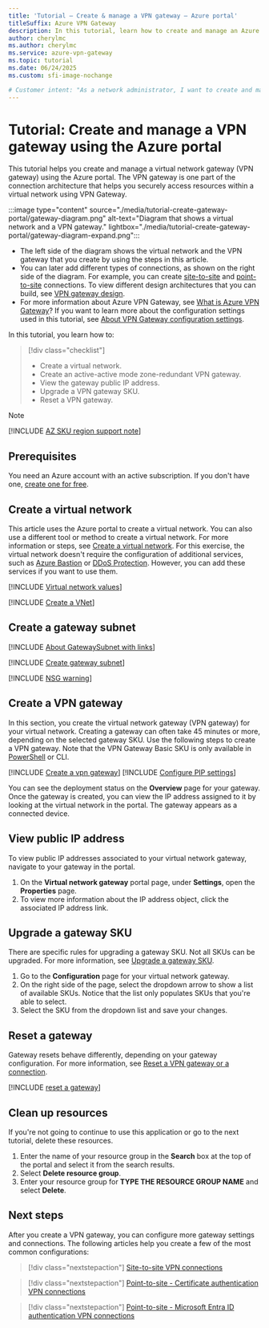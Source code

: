 ```yaml
---
title: 'Tutorial – Create & manage a VPN gateway – Azure portal'
titleSuffix: Azure VPN Gateway
description: In this tutorial, learn how to create and manage an Azure VPN gateway by using the Azure portal.
author: cherylmc
ms.author: cherylmc
ms.service: azure-vpn-gateway
ms.topic: tutorial
ms.date: 06/24/2025
ms.custom: sfi-image-nochange

# Customer intent: "As a network administrator, I want to create and manage a VPN gateway using the cloud portal, so that I can securely connect our on-premises resources to our virtual network."
---
```


# Tutorial: Create and manage a VPN gateway using the Azure portal

This tutorial helps you create and manage a virtual network gateway (VPN gateway) using the Azure portal. The VPN gateway is one part of the connection architecture that helps you securely access resources within a virtual network using VPN Gateway.

:::image type="content" source="./media/tutorial-create-gateway-portal/gateway-diagram.png" alt-text="Diagram that shows a virtual network and a VPN gateway." lightbox="./media/tutorial-create-gateway-portal/gateway-diagram-expand.png":::

* The left side of the diagram shows the virtual network and the VPN gateway that you create by using the steps in this article.
* You can later add different types of connections, as shown on the right side of the diagram. For example, you can create [site-to-site](tutorial-site-to-site-portal.md) and [point-to-site](point-to-site-about.md) connections. To view different design architectures that you can build, see [VPN gateway design](design.md).
* For more information about Azure VPN Gateway, see [What is Azure VPN Gateway](vpn-gateway-about-vpngateways.md)? If you want to learn more about the configuration settings used in this tutorial, see [About VPN Gateway configuration settings](vpn-gateway-about-vpn-gateway-settings.md).

In this tutorial, you learn how to:

> [!div class="checklist"]
> * Create a virtual network.
> * Create an active-active mode zone-redundant VPN gateway.
> * View the gateway public IP address.
> * Upgrade a VPN gateway SKU.
> * Reset a VPN gateway.

> [!NOTE]
> [!INCLUDE [AZ SKU region support note](../../includes/vpn-gateway-az-regions-support-include.md)]

## Prerequisites

You need an Azure account with an active subscription. If you don't have one, [create one for free](https://azure.microsoft.com/pricing/purchase-options/azure-account?cid=msft_learn).

## <a name="CreateVNet"></a>Create a virtual network

This article uses the Azure portal to create a virtual network. You can also use a different tool or method to create a virtual network. For more information or steps, see [Create a virtual network](../virtual-network/quick-create-portal.md). For this exercise, the virtual network doesn't require the configuration of additional services, such as [Azure Bastion](../bastion/bastion-overview.md) or [DDoS Protection](../ddos-protection/ddos-protection-overview.md). However, you can add these services if you want to use them.

[!INCLUDE [Virtual network values](../../includes/vpn-gateway-virtual-network-values.md)]

[!INCLUDE [Create a VNet](../../includes/vpn-gateway-virtual-network-steps.md)]

## Create a gateway subnet

[!INCLUDE [About GatewaySubnet with links](../../includes/vpn-gateway-about-gwsubnet-include.md)]

[!INCLUDE [Create gateway subnet](../../includes/vpn-gateway-create-gateway-subnet-portal-include.md)]

[!INCLUDE [NSG warning](../../includes/vpn-gateway-no-nsg-include.md)]

## <a name="VNetGateway"></a>Create a VPN gateway

In this section, you create the virtual network gateway (VPN gateway) for your virtual network. Creating a gateway can often take 45 minutes or more, depending on the selected gateway SKU. Use the following steps to create a VPN gateway. Note that the VPN Gateway Basic SKU is only available in [PowerShell](create-gateway-basic-sku-powershell.md) or CLI.

[!INCLUDE [Create a vpn gateway](../../includes/vpn-gateway-add-gateway-portal.md)]
[!INCLUDE [Configure PIP settings](../../includes/vpn-gateway-add-gw-pip-portal.md)]

You can see the deployment status on the **Overview** page for your gateway. Once the gateway is created, you can view the IP address assigned to it by looking at the virtual network in the portal. The gateway appears as a connected device.

## <a name="view"></a>View public IP address

To view public IP addresses associated to your virtual network gateway, navigate to your gateway in the portal.

1. On the **Virtual network gateway** portal page, under **Settings**, open the **Properties** page.
1. To view more information about the IP address object, click the associated IP address link.

## <a name="resize"></a>Upgrade a gateway SKU

There are specific rules for upgrading a gateway SKU. Not all SKUs can be upgraded. For more information, see [Upgrade a gateway SKU](gateway-sku-upgrade.md).

1. Go to the **Configuration** page for your virtual network gateway.
1. On the right side of the page, select the dropdown arrow to show a list of available SKUs. Notice that the list only populates SKUs that you're able to select.
1. Select the SKU from the dropdown list and save your changes.

## <a name="reset"></a>Reset a gateway

Gateway resets behave differently, depending on your gateway configuration. For more information, see [Reset a VPN gateway or a connection](reset-gateway.md).

[!INCLUDE [reset a gateway](../../includes/vpn-gateway-reset-gw-portal-include.md)]

## Clean up resources

If you're not going to continue to use this application or go to the next tutorial, delete
these resources.

1. Enter the name of your resource group in the **Search** box at the top of the portal and select it from the search results.
1. Select **Delete resource group**.
1. Enter your resource group for **TYPE THE RESOURCE GROUP NAME** and select **Delete**.

## Next steps

After you create a VPN gateway, you can configure more gateway settings and connections. The following articles help you create a few of the most common configurations:

> [!div class="nextstepaction"]
> [Site-to-site VPN connections](./tutorial-site-to-site-portal.md)

> [!div class="nextstepaction"]
> [Point-to-site - Certificate authentication VPN connections](point-to-site-certificate-gateway.md)

> [!div class="nextstepaction"]
> [Point-to-site - Microsoft Entra ID authentication VPN connections](point-to-site-entra-gateway.md)
